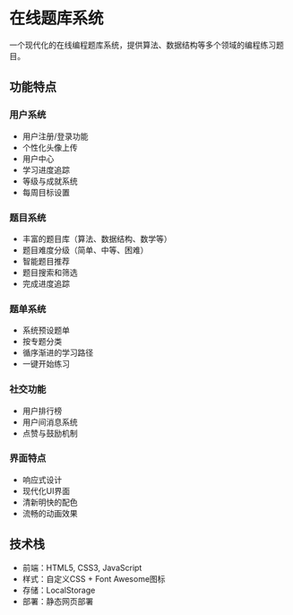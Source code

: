 # 在线题库系统

一个现代化的在线编程题库系统，提供算法、数据结构等多个领域的编程练习题目。

## 功能特点

### 用户系统
- 用户注册/登录功能
- 个性化头像上传
- 用户中心
- 学习进度追踪
- 等级与成就系统
- 每周目标设置

### 题目系统
- 丰富的题目库（算法、数据结构、数学等）
- 题目难度分级（简单、中等、困难）
- 智能题目推荐
- 题目搜索和筛选
- 完成进度追踪

### 题单系统
- 系统预设题单
- 按专题分类
- 循序渐进的学习路径
- 一键开始练习

### 社交功能
- 用户排行榜
- 用户间消息系统
- 点赞与鼓励机制

### 界面特点
- 响应式设计
- 现代化UI界面
- 清新明快的配色
- 流畅的动画效果

## 技术栈

- 前端：HTML5, CSS3, JavaScript
- 样式：自定义CSS + Font Awesome图标
- 存储：LocalStorage
- 部署：静态网页部署
